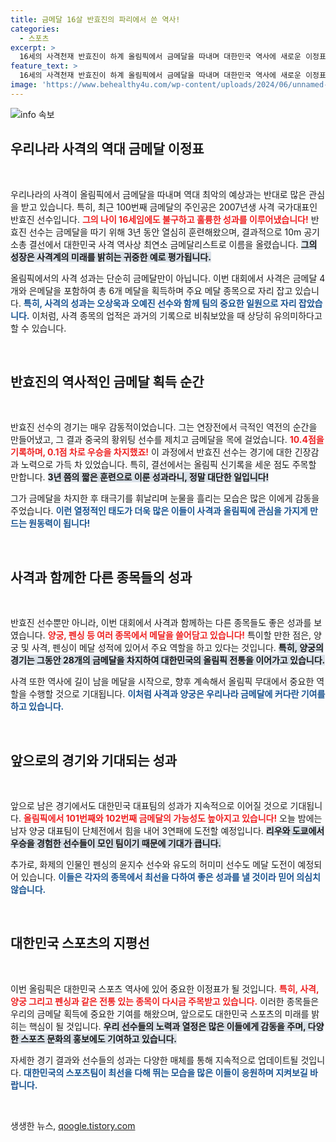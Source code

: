 ```yaml
---
title: 금메달 16살 반효진의 파리에서 쓴 역사!
categories:
  - 스포츠
excerpt: >
  16세의 사격천재 반효진이 하계 올림픽에서 금메달을 따내며 대한민국 역사에 새로운 이정표를 세웠습니다! 연장전의 긴장감 속, 그녀는 0.1점 차로 중국의 황위팅을 제치고 최고의 자리에 올랐습니다. 지금 바로 그 짜릿한 순간을 확인해보세요!
feature_text: >
  16세의 사격천재 반효진이 하계 올림픽에서 금메달을 따내며 대한민국 역사에 새로운 이정표를 세웠습니다! 연장전의 긴장감 속, 그녀는 0.1점 차로 중국의 황위팅을 제치고 최고의 자리에 올랐습니다. 지금 바로 그 짜릿한 순간을 확인해보세요!
image: 'https://www.behealthy4u.com/wp-content/uploads/2024/06/unnamed-file.png'
---
```


<p><img src="https://www.behealthy4u.com/wp-content/uploads/2024/06/unnamed-file.png" alt="info 속보" /></p>

<h2 data-ke-size="size26">우리나라 사격의 역대 금메달 이정표</h2>

<p data-ke-size="size16">&nbsp;</p>

<p>우리나라의 사격이 올림픽에서 금메달을 따내며 역대 최악의 예상과는 반대로 많은 관심을 받고 있습니다. 특히, 최근 100번째 금메달의 주인공은 2007년생 사격 국가대표인 반효진 선수입니다. <b><span style="color: #ee2323;">그의 나이 16세임에도 불구하고 훌륭한 성과를 이루어냈습니다!</span></b> 반효진 선수는 금메달을 따기 위해 3년 동안 열심히 훈련해왔으며, 결과적으로 10m 공기소총 결선에서 대한민국 사격 역사상 최연소 금메달리스트로 이름을 올렸습니다. <b><span style="background-color: #21538527;">그의 성장은 사격계의 미래를 밝히는 귀중한 예로 평가됩니다.</span></b> </p>

<p>올림픽에서의 사격 성과는 단순히 금메달만이 아닙니다. 이번 대회에서 사격은 금메달 4개와 은메달을 포함하여 총 6개 메달을 획득하며 주요 메달 종목으로 자리 잡고 있습니다. <b><span style="color: #1a5490;">특히, 사격의 성과는 오상욱과 오예진 선수와 함께 팀의 중요한 일원으로 자리 잡았습니다.</span></b> 이처럼, 사격 종목의 업적은 과거의 기록으로 비춰보았을 때 상당히 유의미하다고 할 수 있습니다.</p>

<p data-ke-size="size16">&nbsp;</p>

<h2 data-ke-size="size26">반효진의 역사적인 금메달 획득 순간</h2>

<p data-ke-size="size16">&nbsp;</p>

<p>반효진 선수의 경기는 매우 감동적이었습니다. 그는 연장전에서 극적인 역전의 순간을 만들어냈고, 그 결과 중국의 황위팅 선수를 제치고 금메달을 목에 걸었습니다. <b><span style="color: #ee2323;">10.4점을 기록하며, 0.1점 차로 우승을 차지했죠!</span></b> 이 과정에서 반효진 선수는 경기에 대한 긴장감과 노력으로 가득 차 있었습니다. 특히, 결선에서는 올림픽 신기록을 세운 점도 주목할 만합니다. <b><span style="background-color: #21538527;">3년 쯤의 짧은 훈련으로 이룬 성과라니, 정말 대단한 일입니다!</span></b> </p>

<p>그가 금메달을 차지한 후 태극기를 휘날리며 눈물을 흘리는 모습은 많은 이에게 감동을 주었습니다. <b><span style="color: #1a5490;">이런 열정적인 태도가 더욱 많은 이들이 사격과 올림픽에 관심을 가지게 만드는 원동력이 됩니다!</span></b> </p>

<p data-ke-size="size16">&nbsp;</p>

<h2 data-ke-size="size26">사격과 함께한 다른 종목들의 성과</h2>

<p data-ke-size="size16">&nbsp;</p>

<p>반효진 선수뿐만 아니라, 이번 대회에서 사격과 함께하는 다른 종목들도 좋은 성과를 보였습니다. <b><span style="color: #ee2323;">양궁, 펜싱 등 여러 종목에서 메달을 쓸어담고 있습니다!</span></b> 특이할 만한 점은, 양궁 및 사격, 펜싱이 메달 성적에 있어서 주요 역할을 하고 있다는 것입니다. <b><span style="background-color: #21538527;">특히, 양궁의 경기는 그동안 28개의 금메달을 차지하여 대한민국의 올림픽 전통을 이어가고 있습니다.</span></b> </p>

<p>사격 또한 역사에 길이 남을 메달을 시작으로, 향후 계속해서 올림픽 무대에서 중요한 역할을 수행할 것으로 기대됩니다. <b><span style="color: #1a5490;">이처럼 사격과 양궁은 우리나라 금메달에 커다란 기여를 하고 있습니다.</span></b> </p>

<p data-ke-size="size16">&nbsp;</p>

<h2 data-ke-size="size26">앞으로의 경기와 기대되는 성과</h2>

<p data-ke-size="size16">&nbsp;</p>

<p>앞으로 남은 경기에서도 대한민국 대표팀의 성과가 지속적으로 이어질 것으로 기대됩니다. <b><span style="color: #ee2323;">올림픽에서 101번째와 102번째 금메달의 가능성도 높아지고 있습니다!</span></b> 오늘 밤에는 남자 양궁 대표팀이 단체전에서 힘을 내어 3연패에 도전할 예정입니다. <b><span style="background-color: #21538527;">리우와 도쿄에서 우승을 경험한 선수들이 모인 팀이기 때문에 기대가 큽니다.</span></b> </p>

<p>추가로, 화제의 인물인 펜싱의 윤지수 선수와 유도의 허미미 선수도 메달 도전이 예정되어 있습니다. <b><span style="color: #1a5490;">이들은 각자의 종목에서 최선을 다하여 좋은 성과를 낼 것이라 믿어 의심치 않습니다.</span></b> </p>

<p data-ke-size="size16">&nbsp;</p>

<h2 data-ke-size="size26">대한민국 스포츠의 지평선</h2>

<p data-ke-size="size16">&nbsp;</p>

<p>이번 올림픽은 대한민국 스포츠 역사에 있어 중요한 이정표가 될 것입니다. <b><span style="color: #ee2323;">특히, 사격, 양궁 그리고 펜싱과 같은 전통 있는 종목이 다시금 주목받고 있습니다.</span></b> 이러한 종목들은 우리의 금메달 획득에 중요한 기여를 해왔으며, 앞으로도 대한민국 스포츠의 미래를 밝히는 핵심이 될 것입니다. <b><span style="background-color: #21538527;">우리 선수들의 노력과 열정은 많은 이들에게 감동을 주며, 다양한 스포츠 문화의 홍보에도 기여하고 있습니다.</span></b> </p>

<p>자세한 경기 결과와 선수들의 성과는 다양한 매체를 통해 지속적으로 업데이트될 것입니다. <b><span style="color: #1a5490;">대한민국의 스포츠팀이 최선을 다해 뛰는 모습을 많은 이들이 응원하며 지켜보길 바랍니다.</span></b> </p>

<p data-ke-size="size16">&nbsp;</p>
생생한 뉴스, <a href="https://qoogle.tistory.com" rel="dofollow">qoogle.tistory.com</a>


